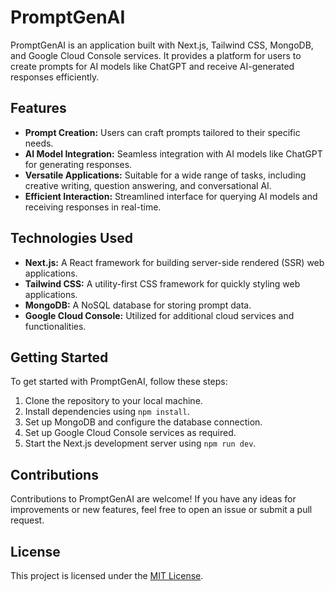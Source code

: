 # PromptGenAI

PromptGenAI is an application built with Next.js, Tailwind CSS, MongoDB, and Google Cloud Console services. It provides a platform for users to create prompts for AI models like ChatGPT and receive AI-generated responses efficiently.

## Features

- **Prompt Creation:** Users can craft prompts tailored to their specific needs.
- **AI Model Integration:** Seamless integration with AI models like ChatGPT for generating responses.
- **Versatile Applications:** Suitable for a wide range of tasks, including creative writing, question answering, and conversational AI.
- **Efficient Interaction:** Streamlined interface for querying AI models and receiving responses in real-time.

## Technologies Used

- **Next.js:** A React framework for building server-side rendered (SSR) web applications.
- **Tailwind CSS:** A utility-first CSS framework for quickly styling web applications.
- **MongoDB:** A NoSQL database for storing prompt data.
- **Google Cloud Console:** Utilized for additional cloud services and functionalities.

## Getting Started

To get started with PromptGenAI, follow these steps:

1. Clone the repository to your local machine.
2. Install dependencies using `npm install`.
3. Set up MongoDB and configure the database connection.
4. Set up Google Cloud Console services as required.
5. Start the Next.js development server using `npm run dev`.

## Contributions

Contributions to PromptGenAI are welcome! If you have any ideas for improvements or new features, feel free to open an issue or submit a pull request.

## License

This project is licensed under the [MIT License](LICENSE).